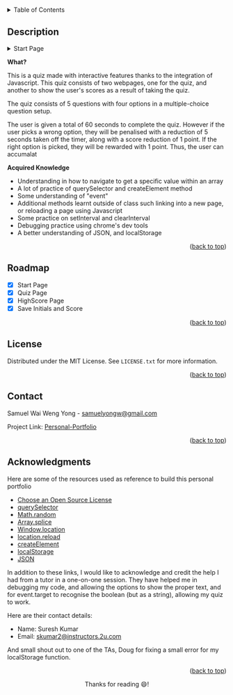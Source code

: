 # <Coding-Quiz>
<a name="readme-top"></a>

<!-- TABLE OF CONTENTS -->
<details>
  <summary>Table of Contents</summary>
  <ol>
    <li>
      <a href="#description">Description</a>
    </li>
    <li><a href="#roadmap">Roadmap</a></li>
    <li><a href="#license">License</a></li>
    <li><a href="#contact">Contact</a></li>
    <li><a href="#acknowledgments">Acknowledgments</a></li>
  </ol>
</details>



<!-- ABOUT THE PROJECT -->
## Description
<details> <summary>Start Page</summary>

![Desktop-view](assets/images/Quiz.png)
</details>

**What?**

This is a quiz made with interactive features thanks to the integration of Javascript. This quiz consists of two webpages, one for the quiz, and another to show the user's scores as a result of taking the quiz. 

The quiz consists of 5 questions with four options in a multiple-choice question setup.

The user is given a total of 60 seconds to complete the quiz. However if the user picks a wrong option, they will be penalised with a reduction of 5 seconds taken off the timer, along with a score reduction of 1 point. 
If the right option is picked, they will be rewarded with 1 point. Thus, the user can accumalat

**Acquired Knowledge**

- Understanding in how to navigate to get a specific value within an array
- A lot of practice of querySelector and createElement method
- Some understanding of "event" 
- Additional methods learnt outside of class such linking into a new page, or reloading a page using Javascript
- Some practice on setInterval and clearInterval
- Debugging practice using chrome's dev tools
- A better understanding of JSON, and localStorage

<p align="right">(<a href="#readme-top">back to top</a>)</p>


<!-- ROADMAP -->
## Roadmap
- [x] Start Page
- [x] Quiz Page
- [x] HighScore Page
- [x] Save Initials and Score

<p align="right">(<a href="#readme-top">back to top</a>)</p>


<!-- LICENSE -->
## License

Distributed under the MIT License. See `LICENSE.txt` for more information.

<p align="right">(<a href="#readme-top">back to top</a>)</p>


<!-- CONTACT -->
## Contact

Samuel Wai Weng Yong - <a href="mailto:samuelyongw@gmail.com"> samuelyongw@gmail.com </a>

Project Link: [Personal-Portfolio](https://github.com/KangaZero/kangazero.coding_quiz.io.git)

<p align="right">(<a href="#readme-top">back to top</a>)</p>


<!-- ACKNOWLEDGMENTS -->
## Acknowledgments

Here are some of the resources used as reference to build this personal portfolio

* [Choose an Open Source License](https://choosealicense.com)
* [querySelector](https://developer.mozilla.org/en-US/docs/Web/API/Document/querySelector)
* [Math.random](https://developer.mozilla.org/en-US/docs/Web/JavaScript/Reference/Global_Objects/Math/random)
* [Array.splice](https://developer.mozilla.org/en-US/docs/Web/JavaScript/Reference/Global_Objects/Array/splice)
* [Window.location](https://developer.mozilla.org/en-US/docs/Web/API/Window/location)
* [location.reload](https://developer.mozilla.org/en-US/docs/Web/API/Location/reload.)
* [createElement](https://developer.mozilla.org/en-US/docs/Web/API/Document/createElement)
* [localStorage](https://developer.mozilla.org/en-US/docs/Web/API/Window/localStorage)
* [JSON](https://www.json.org/json-en.html)


In addition to these links, I would like to acknowledge and credit the help I had from a tutor in a one-on-one session. They have helped me in debugging my code, and allowing the options to show the proper text, and for event.target to recognise the boolean (but as a string), allowing my quiz to work. 

Here are their contact details:
- Name: Suresh Kumar
- Email: <a href="mailto:skumar2@instructors.2u.com"> skumar2@instructors.2u.com </a>

And small shout out to one of the TAs, Doug for fixing a small error for my localStorage function. 

<p align="right">(<a href="#readme-top">back to top</a>)</p>


<p align="center">Thanks for reading 😄!</p>
